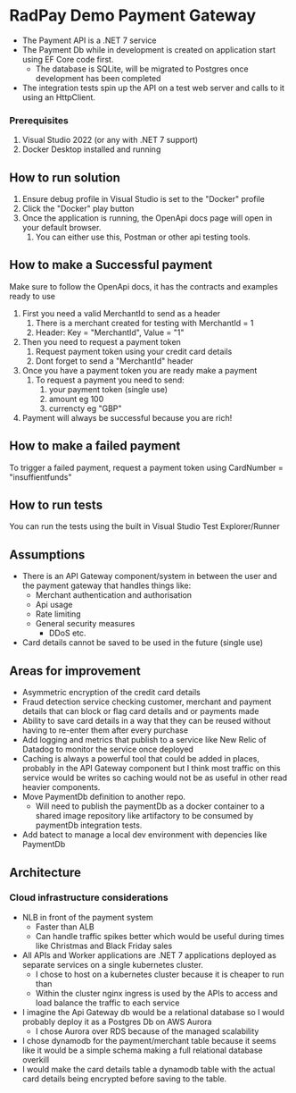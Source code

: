 # RadPay Demo Payment Gateway

 - The Payment API is a .NET 7 service
 - The Payment Db while in development is created on application start using EF Core code first.
   - The database is SQLite, will be migrated to Postgres once development has been completed
 - The integration tests spin up the API on a test web server and calls to it using an HttpClient.


### Prerequisites 
1. Visual Studio 2022 (or any with .NET 7 support) 
2. Docker Desktop installed and running
## How to run solution

 1. Ensure debug profile in Visual Studio is set to the "Docker" profile
 2. Click the "Docker" play button
 3. Once the application is running, the OpenApi docs page will open in your default browser.
    1. You can either use this, Postman or other api testing tools.

## How to make a Successful payment

Make sure to follow the OpenApi docs, it has the contracts and examples ready to use

1. First you need a valid MerchantId to send as a header
   1. There is a merchant created for testing with MerchantId = 1
   2. Header: Key = "MerchantId", Value = "1"
2. Then you need to request a payment token
   1. Request payment token using your credit card details
   2. Dont forget to send a "MerchantId" header
3. Once you have a payment token you are ready make a payment
   1. To request a payment you need to send:
      1. your payment token (single use)
      2. amount eg 100
      3. currencty eg "GBP"
4. Payment will always be successful because you are rich!

## How to make a failed payment

To trigger a failed payment, request a payment token using CardNumber = "insuffientfunds"

## How to run tests
You can run the tests using the built in Visual Studio Test Explorer/Runner

## Assumptions

 - There is an API Gateway component/system in between the user and the payment gateway that handles things like:
	 - Merchant authentication and authorisation
	 - Api usage
	 - Rate limiting
	 - General security measures
		 - DDoS etc.
 - Card details cannot be saved to be used in the future (single use)

## Areas for improvement
 - Asymmetric encryption of the credit card details
 - Fraud detection service checking customer, merchant and payment details that can block or flag card details and or payments made
 - Ability to save card details in a way that they can be reused without having to re-enter them after every purchase
 - Add logging and metrics that publish to a service like New Relic of Datadog to monitor the service once deployed
 - Caching is always a powerful tool that could be added in places, probably in the API Gateway component but I think most traffic on this service would be writes so caching would not be as useful in other read heavier components.
 - Move PaymentDb definition to another repo.
   - Will need to publish the paymentDb as a docker container to a shared image repository like artifactory to be consumed by paymentDb integration tests.
 - Add batect to manage a local dev environment with depencies like PaymentDb
 
## Architecture
###  Cloud infrastructure considerations
 - NLB in front of the payment system
	 - Faster than ALB
	 - Can handle traffic spikes better which would be useful during times like Christmas and Black Friday sales
 - All APIs and Worker applications are .NET 7 applications deployed as separate services on a single kubernetes cluster.
	 - I chose to host on a kubernetes cluster because it is cheaper to run than 
	 - Within the cluster nginx ingress is used by the APIs to access and load balance the traffic to each service
 - I imagine the Api Gateway db would be a relational database so I would probably deploy it as a Postgres Db on AWS Aurora
	 - I chose Aurora over RDS because of the managed scalability
 - I chose dynamodb for the payment/merchant table because it seems like it would be a simple schema making a full relational database overkill
 - I would make the card details table a dynamodb table with the actual card details being encrypted before saving to the table. 
